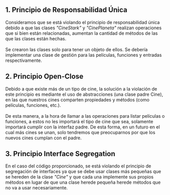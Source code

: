 ## 1. Principio de Responsabilidad Única
 Consideramos que se está violando el principio de responsabilidad única
 debido a que las clases _"CineStark"_ y _"CinePlaneta"_
 realizan operaciones que si bien están relacionadas,
 aumentan la cantidad de métodos de las que las clases
 están hechas. <br/><br/>
 Se crearon las clases solo para tener
 un objeto de ellos. Se debería implementar una clase
 de gestión para las películas, funciones y entradas respectivamente.
## 2. Principio Open-Close
 Debido a que existe más de un tipo de cine, la solución a la violación de este principio
 es mediante el uso de abstracciones (una clase padre Cine), en las que nuestros cines comparten propiedades y métodos
 (como películas, funciones, etc.).<br/><br/>
 De esta manera, a la hora de llamar a las operaciones para listar películas o funciones,
 a estos no les importará el tipo de cine que sea, solamente importará cumplir con la interfaz padre. De esta forma,
 en un futuro en el cual más cines se unan, solo tendremos que preocuparnos por que los nuevos cines cumplan con el padre.
## 3. Principio Interface Segregation
 En el caso del código proporcionado, se está violando el principio de segregación de
 interfaces ya que se debe usar clases más pequeñas que se hereden de la clase _"Cine"_
 y que cada una implemente sus propios métodos en lugar de que una clase herede pequeña
 herede métodos que no va a usar necesariamente.
